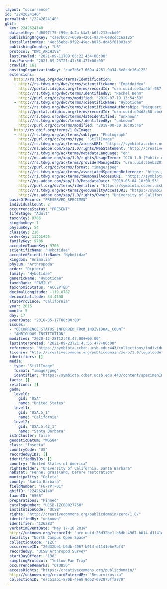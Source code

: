 ```yaml
---
layout: "occurrence"
id: "2242624140"
permalink: "/2242624140"
gbif:
  key: 2242624140
  datasetKey: "d6097f75-f99e-4c2a-b8a5-b0fc213ecbd0"
  publishingOrgKey: "cae7b6c7-669a-4261-9a34-6e8cdc16a125"
  installationKey: "4ec55ebe-9f92-45ec-b076-dd45f61003ab"
  publishingCountry: "US"
  protocol: "DWC_ARCHIVE"
  lastCrawled: "2021-09-11T09:05:22.434+00:00"
  lastParsed: "2021-09-23T21:41:56.477+00:00"
  crawlId: 161
  hostingOrganizationKey: "cae7b6c7-669a-4261-9a34-6e8cdc16a125"
  extensions:
    http://rs.tdwg.org/dwc/terms/Identification:
    - http://rs.tdwg.org/dwc/terms/scientificName: "Empidoidea"
      http://portal.idigbio.org/terms/recordId: "urn:uuid:ce3aa4bf-087f-4285-87b5-d3e1635ce164"
      http://rs.tdwg.org/dwc/terms/identifiedBy: "Rachel Behm"
      http://purl.org/dc/terms/modified: "2019-07-19 13:54:59"
    - http://rs.tdwg.org/dwc/terms/scientificName: "Hybotidae"
      http://rs.tdwg.org/dwc/terms/scientificNameAuthorship: "Macquart, 1823"
      http://portal.idigbio.org/terms/recordId: "urn:uuid:d94d8c68-cbc6-469c-8c0d-75e0d43cbab9"
      http://rs.tdwg.org/dwc/terms/dateIdentified: "unknown"
      http://rs.tdwg.org/dwc/terms/identifiedBy: "unknown"
      http://purl.org/dc/terms/modified: "2019-08-30 16:05:46"
    http://rs.gbif.org/terms/1.0/Image:
    - http://rs.tdwg.org/ac/terms/subtype: "Photograph"
      http://purl.org/dc/terms/type: "StillImage"
      http://rs.tdwg.org/ac/terms/accessURI: "https://symbiota.ccber.ucsb.edu:443/content/specimenImages/UCSB_IZC/UCSB-IZC00027/UCSB-IZC00027750_lg.jpg"
      http://ns.adobe.com/xap/1.0/rights/WebStatement: "http://creativecommons.org/publicdomain/zero/1.0/"
      http://rs.tdwg.org/ac/terms/metadataLanguage: "en"
      http://ns.adobe.com/xap/1.0/rights/UsageTerms: "CC0 1.0 (Public-domain)"
      http://rs.tdwg.org/ac/terms/providerManagedID: "urn:uuid:5beb3201-66b1-4ee9-a6d3-00952a16f120"
      http://purl.org/dc/terms/format: "image/jpeg"
      http://rs.tdwg.org/ac/terms/associatedSpecimenReference: "https://symbiota.ccber.ucsb.edu:443/collections/individual/index.php?occid=126283"
      http://rs.tdwg.org/ac/terms/thumbnailAccessURI: "https://symbiota.ccber.ucsb.edu:443/content/specimenImages/UCSB_IZC/UCSB-IZC00027/UCSB-IZC00027750_tn.jpg"
      http://ns.adobe.com/xap/1.0/MetadataDate: "2019-05-04 10:00:53"
      http://purl.org/dc/terms/identifier: "https://symbiota.ccber.ucsb.edu:443/content/specimenImages/UCSB_IZC/UCSB-IZC00027/UCSB-IZC00027750_lg.jpg"
      http://rs.tdwg.org/ac/terms/goodQualityAccessURI: "https://symbiota.ccber.ucsb.edu:443/content/specimenImages/UCSB_IZC/UCSB-IZC00027/UCSB-IZC00027750.jpg"
      http://ns.adobe.com/xap/1.0/rights/Owner: "University of California, Santa Barbara"
  basisOfRecord: "PRESERVED_SPECIMEN"
  individualCount: 2
  occurrenceStatus: "PRESENT"
  lifeStage: "Adult"
  taxonKey: 9706
  kingdomKey: 1
  phylumKey: 54
  classKey: 216
  orderKey: 11352458
  familyKey: 9706
  acceptedTaxonKey: 9706
  scientificName: "Hybotidae"
  acceptedScientificName: "Hybotidae"
  kingdom: "Animalia"
  phylum: "Arthropoda"
  order: "Diptera"
  family: "Hybotidae"
  genericName: "Hybotidae"
  taxonRank: "FAMILY"
  taxonomicStatus: "ACCEPTED"
  decimalLongitude: -119.8787
  decimalLatitude: 34.4198
  stateProvince: "California"
  year: 2016
  month: 5
  day: 17
  eventDate: "2016-05-17T00:00:00"
  issues:
  - "OCCURRENCE_STATUS_INFERRED_FROM_INDIVIDUAL_COUNT"
  - "AMBIGUOUS_INSTITUTION"
  modified: "2020-12-28T12:48:47.000+00:00"
  lastInterpreted: "2021-09-23T21:41:56.477+00:00"
  references: "https://symbiota.ccber.ucsb.edu:443/collections/individual/index.php?occid=126283"
  license: "http://creativecommons.org/publicdomain/zero/1.0/legalcode"
  identifiers: []
  media:
  - type: "StillImage"
    format: "image/jpeg"
    identifier: "https://symbiota.ccber.ucsb.edu:443/content/specimenImages/UCSB_IZC/UCSB-IZC00027/UCSB-IZC00027750_lg.jpg"
  facts: []
  relations: []
  gadm:
    level0:
      gid: "USA"
      name: "United States"
    level1:
      gid: "USA.5_1"
      name: "California"
    level2:
      gid: "USA.5.42_1"
      name: "Santa Barbara"
  isInCluster: false
  geodeticDatum: "WGS84"
  class: "Insecta"
  countryCode: "US"
  recordedByIDs: []
  identifiedByIDs: []
  country: "United States of America"
  rightsHolder: "University of California, Santa Barbara"
  habitat: "Fennel grassland, before restoration"
  municipality: "Goleta"
  county: "Santa Barbara"
  fieldNumber: "FG-YPT-01"
  gbifID: "2242624140"
  taxonID: "6568"
  preparations: "Pinned"
  catalogNumber: "UCSB-IZC00027750"
  institutionCode: "UCSB"
  rights: "http://creativecommons.org/publicdomain/zero/1.0/"
  identifiedBy: "unknown"
  identifier: "126283"
  verbatimEventDate: "May 17-18 2016"
  http://unknown.org/recordId: "urn:uuid:26d32be1-b6db-4967-b014-d1141e6e7bf4"
  locality: "North Campus Open Space"
  collectionCode: "IZC"
  occurrenceID: "26d32be1-b6db-4967-b014-d1141e6e7bf4"
  recordedBy: "UCSB Arthropod Survey"
  startDayOfYear: "138"
  samplingProtocol: "Yellow Pan Trap"
  occurrenceRemarks: "OTU856"
  accessRights: "https://creativecommons.org/publicdomain/"
  http://unknown.org/recordEnteredBy: "Recurvirostra"
  collectionID: "e7c51ab1-870b-4ee8-9d62-092875ffa870"
---
```

